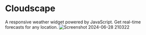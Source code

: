 # Cloudscape
 A responsive weather widget powered by JavaScript. Get real-time forecasts for any location.
 ![Screenshot 2024-06-28 210322](https://github.com/ajay-maurya96/Cloudscape/assets/128412448/2ee421b4-0167-4597-b263-bb12d919b9e2)

